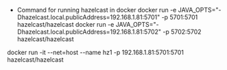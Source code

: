 * Command for running hazelcast in docker
docker run -e JAVA_OPTS="-Dhazelcast.local.publicAddress=192.168.1.81:5701" -p 5701:5701 hazelcast/hazelcast
docker run -e JAVA_OPTS="-Dhazelcast.local.publicAddress=192.168.1.81:5702" -p 5702:5702 hazelcast/hazelcast

docker run -it --net=host --name hz1 -p 192.168.1.81:5701:5701 hazelcast/hazelcast